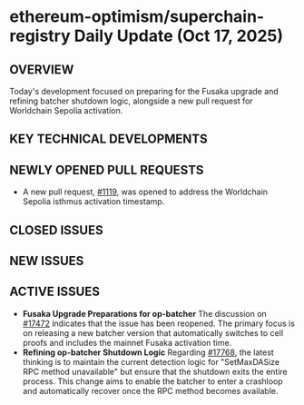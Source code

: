 # ethereum-optimism/superchain-registry Daily Update (Oct 17, 2025)
## OVERVIEW 
Today's development focused on preparing for the Fusaka upgrade and refining batcher shutdown logic, alongside a new pull request for Worldchain Sepolia activation.

## KEY TECHNICAL DEVELOPMENTS

## NEWLY OPENED PULL REQUESTS
- A new pull request, [#1119](https://github.com/ethereum-optimism/superchain-registry/pull/1119), was opened to address the Worldchain Sepolia isthmus activation timestamp.

## CLOSED ISSUES

## NEW ISSUES

## ACTIVE ISSUES
- **Fusaka Upgrade Preparations for op-batcher**
  The discussion on [#17472](https://github.com/ethereum-optimism/superchain-registry/issues/17472) indicates that the issue has been reopened. The primary focus is on releasing a new batcher version that automatically switches to cell proofs and includes the mainnet Fusaka activation time.
- **Refining op-batcher Shutdown Logic**
  Regarding [#17768](https://github.com/ethereum-optimism/superchain-registry/issues/17768), the latest thinking is to maintain the current detection logic for "SetMaxDASize RPC method unavailable" but ensure that the shutdown exits the entire process. This change aims to enable the batcher to enter a crashloop and automatically recover once the RPC method becomes available.